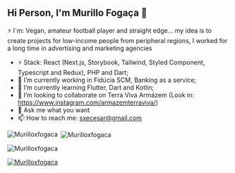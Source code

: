 ## Hi Person, I'm Murillo Fogaça 👋

⚡ I´m: Vegan, amateur football player and straight edge... my idea is to create projects for low-income people from peripheral regions, I worked for a long time in advertising and marketing agencies

- ⚡ Stack: React (Next.js, Storybook, Tailwind, Styled Component, Typescript and Redux), PHP and Dart;  
- 🔭 I’m currently working in Fidúcia SCM, Banking as a service;
- 🌱 I’m currently learning Flutter, Dart and Kotlin;
- 👯 I’m looking to collaborate on Terra Viva Armázem (Look in: https://www.instagram.com/armazemterraviva/)
- 💬 Ask me what you want
- 📫 How to reach me: sxecesar@gmail.com 


<p><img align="left" src="https://github-readme-stats.vercel.app/api/top-langs?username=Murilloxfogaca&show_icons=true&locale=en&layout=compact" alt="Murilloxfogaca" /></p>

<p>&nbsp;<img align="center" src="https://github-readme-stats.vercel.app/api?username=Murilloxfogaca&show_icons=true&locale=en" alt="Murilloxfogaca" /></p>

<p align="left"> <img src="https://komarev.com/ghpvc/?username=Murilloxfogaca&label=Profile%20views&color=0e75b6&style=flat" alt="Murilloxfogaca" /> </p>

<p align="left"> <a href="https://github.com/ryo-ma/github-profile-trophy"><img src="https://github-profile-trophy.vercel.app/?username=Murilloxfogaca" alt="Murilloxfogaca" /></a> </p>
